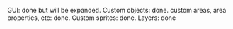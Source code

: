GUI: done but will be expanded.
Custom objects: done.
custom areas, area properties, etc: done.
Custom sprites: done.
Layers: done
